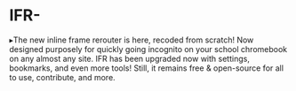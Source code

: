 # IFR-
▸The new inline frame rerouter is here, recoded from scratch! Now designed purposely for quickly going incognito on your school chromebook on any almost any site. IFR has been upgraded now with settings, bookmarks, and even more tools! Still, it remains free &amp; open-source for all to use, contribute, and more.
